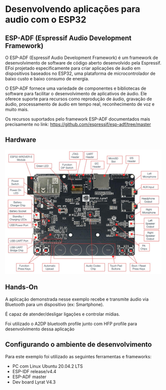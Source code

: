 # Desenvolvendo aplicações para audio com o ESP32

## ESP-ADF (Espressif Audio Development Framework)

O ESP-ADF (Espressif Audio Development Framework) é um framework de desenvolvimento de software de código aberto desenvolvido pela Espressif. EFoi projetado especificamente para criar aplicações de áudio em dispositivos baseados no ESP32, uma plataforma de microcontrolador de baixo custo e baixo consumo de energia.

O ESP-ADF fornece uma variedade de componentes e bibliotecas de software para facilitar o desenvolvimento de aplicativos de áudio. Ele oferece suporte para recursos como reprodução de áudio, gravação de áudio, processamento de áudio em tempo real, reconhecimento de voz e muito mais.

Os recursos suportados pelo framework ESP-ADF documentados mais precisamente no link:
https://github.com/espressif/esp-adf/tree/master


## Hardware
<div align="center"><img src="docs/_static/esp32-lyrat-v4.3-layout-with-wrover-e-module.jpg" alt ="ESP-32-Lyrat-v4.3" align="center"/></div>

## Hands-On
A aplicação demonstrada nesse exemplo recebe e transmite áudio via Bluetooth para um dispositivo (ex: Smartphone).

É capaz de atender/desligar ligações e controlar mídias.

Foi utilizado o A2DP bluetooth profile junto com HFP profile para desenvolvimento dessa aplicação

## Configurando o ambiente de desenvolvimento
Para este exemplo foi utilizado as seguintes ferramentas e frameworks:

- PC com Linux Ubuntu 20.04.2 LTS
- ESP-IDF release/v4.4
- ESP-ADF master
- Dev board Lyrat V4.3




